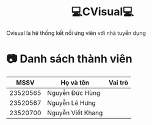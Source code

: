 <center>
    <h1>💻CVisual💻</h1>
</center>

Cvisual là hệ thống kết nối ứng viên với nhà tuyển dụng

# 📷 Danh sách thành viên
| MSSV | Họ và tên | Vai trò |
|-------|-------|-------|
| 23520565 | Nguyễn Đức Hùng | |
| 23520567 | Nguyễn Lê Hưng |  |
| 23520700 | Nguyễn Viết Khang |  |

